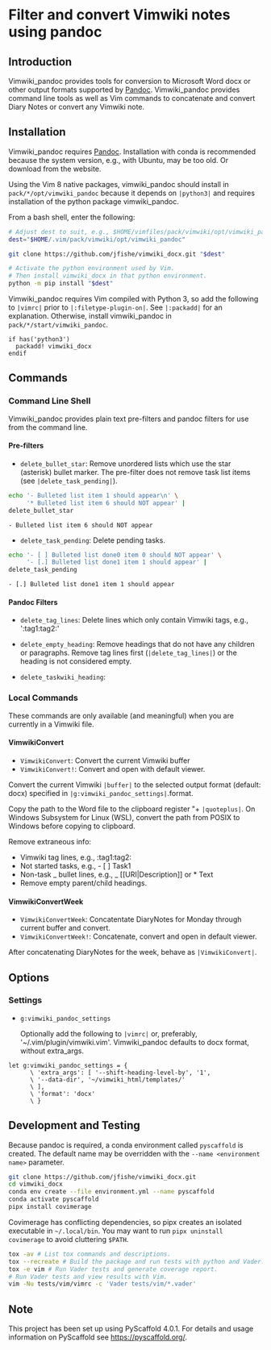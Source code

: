 # Filter and convert Vimwiki notes using pandoc

## Introduction

Vimwiki_pandoc provides tools for conversion to Microsoft Word docx or other
output formats supported by
[Pandoc](https://pandoc.org/ "Pandoc a universal document converter").
Vimwiki_pandoc provides command line tools as well as Vim commands to
concatenate and convert Diary Notes or convert any Vimwiki note.

## Installation

Vimwiki_pandoc requires
[Pandoc](https://pandoc.org/ "Pandoc a universal document converter").
Installation with conda is recommended because the system version, e.g., with
Ubuntu, may be too old. Or download from the website.

Using the Vim 8 native packages, vimwiki_pandoc should install in
`pack/*/opt/vimwiki_pandoc` because it depends on `|python3|` and requires
installation of the python package vimwiki_pandoc.

From a bash shell, enter the following:

```bash
# Adjust dest to suit, e.g., $HOME/vimfiles/pack/vimwiki/opt/vimwiki_pandoc
dest="$HOME/.vim/pack/vimwiki/opt/vimwiki_pandoc"

git clone https://github.com/jfishe/vimwiki_docx.git "$dest"

# Activate the python environment used by Vim.
# Then install vimwiki_docx in that python environment.
python -m pip install "$dest"
```

Vimwiki_pandoc requires Vim compiled with Python 3, so add the following to
`|vimrc|` prior to `|:filetype-plugin-on|`. See `|:packadd|` for an
explanation. Otherwise, install vimwiki_pandoc in
`pack/*/start/vimwiki_pandoc`.

```vim
if has('python3')
  packadd! vimwiki_docx
endif
```

## Commands

### Command Line Shell

Vimwiki_pandoc provides plain text pre-filters and pandoc filters for use from
the command line.

#### Pre-filters

- `delete_bullet_star`: Remove unordered lists which use the star (asterisk)
  bullet marker. The pre-filter does not remove task list items (see
  `|delete_task_pending|`).

```bash
echo '- Bulleted list item 1 should appear\n' \
     '* Bulleted list item 6 should NOT appear' |
delete_bullet_star
```

```text
- Bulleted list item 6 should NOT appear
```

- `delete_task_pending`: Delete pending tasks.

```bash
echo '- [ ] Bulleted list done0 item 0 should NOT appear' \
     '- [.] Bulleted list done1 item 1 should appear' |
delete_task_pending
```

```text
- [.] Bulleted list done1 item 1 should appear
```

#### Pandoc Filters

- `delete_tag_lines`: Delete lines which only contain Vimwiki tags, e.g.,
  ':tag1:tag2:'

- `delete_empty_heading`: Remove headings that do not have any children or
  paragraphs. Remove tag lines first (`|delete_tag_lines|`) or the heading is
  not considered empty.

- `delete_taskwiki_heading`:

### Local Commands

These commands are only available (and meaningful) when you are currently in a
Vimwiki file.

#### VimwikiConvert

- `VimwikiConvert`: Convert the current Vimwiki buffer
- `VimwikiConvert!`: Convert and open with default viewer.

Convert the current Vimwiki `|buffer|` to the selected output format (default:
docx) specified in `|g:vimwiki_pandoc_settings|`.format.

Copy the path to the Word file to the clipboard register "+
`|quoteplus|`. On Windows Subsystem for Linux (WSL), convert the path from
POSIX to Windows before copying to clipboard.

Remove extraneous info:

- Vimwiki tag lines, e.g., :tag1:tag2:
- Not started tasks, e.g., - [ ] Task1
- Non-task _ bullet lines, e.g., _ [[URI|Description]] or \*
  Text
- Remove empty parent/child headings.

#### VimwikiConvertWeek

- `VimwikiConvertWeek`: Concatentate DiaryNotes for Monday through current
  buffer and convert.
- `VimwikiConvertWeek!`: Concatenate, convert and open in default viewer.

After concatenating DiaryNotes for the week, behave as `|VimwikiConvert|`.

## Options

### Settings

- `g:vimwiki_pandoc_settings`

  Optionally add the following to `|vimrc|` or, preferably,
  '~/.vim/plugin/vimwiki.vim'. Vimwiki_pandoc defaults to docx format, without extra_args.

```vim
let g:vimwiki_pandoc_settings = {
      \ 'extra_args': [ '--shift-heading-level-by', '1',
      \ '--data-dir', '~/vimwiki_html/templates/'
      \ ],
      \ 'format': 'docx'
      \ }
```

## Development and Testing

Because pandoc is required, a conda environment called `pyscaffold` is created.
The default name may be overridden with the `--name <environment name>`
parameter.

```bash
git clone https://github.com/jfishe/vimwiki_docx.git
cd vimwiki_docx
conda env create --file environment.yml --name pyscaffold
conda activate pyscaffold
pipx install covimerage
```

Covimerage has conflicting dependencies, so pipx creates an isolated
executable in `~/.local/bin`. You may want to run `pipx uninstall covimerage`
to avoid cluttering `$PATH`.

```bash
tox -av # List tox commands and descriptions.
tox --recreate # Build the package and run tests with python and Vader.
tox -e vim # Run Vader tests and generate coverage report.
# Run Vader tests and view results with Vim.
vim -Nu tests/vim/vimrc -c 'Vader tests/vim/*.vader'
```

<!-- pyscaffold-notes -->

## Note

This project has been set up using PyScaffold 4.0.1. For details and usage
information on PyScaffold see https://pyscaffold.org/.
